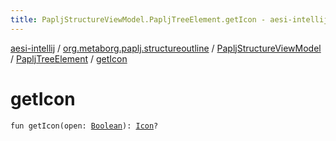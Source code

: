 ```yaml
---
title: PapljStructureViewModel.PapljTreeElement.getIcon - aesi-intellij
---
```


[aesi-intellij](../../../index.html) / [org.metaborg.paplj.structureoutline](../../index.html) / [PapljStructureViewModel](../index.html) / [PapljTreeElement](index.html) / [getIcon](.)

# getIcon

`fun getIcon(open: `[`Boolean`](https://kotlinlang.org/api/latest/jvm/stdlib/kotlin/-boolean/index.html)`): `[`Icon`](http://docs.oracle.com/javase/6/docs/api/javax/swing/Icon.html)`?`